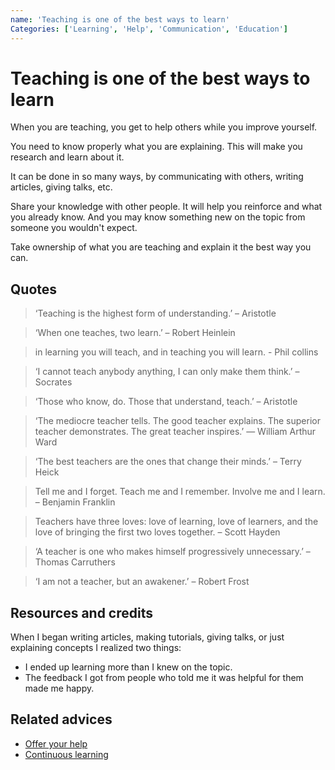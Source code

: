 ```yaml
---
name: 'Teaching is one of the best ways to learn'
Categories: ['Learning', 'Help', 'Communication', 'Education']
---
```

# Teaching is one of the best ways to learn

When you are teaching, you get to help others while you improve yourself.

You need to know properly what you are explaining. This will make you research and learn about it.

It can be done in so many ways, by communicating with others, writing articles, giving talks, etc.

Share your knowledge with other people. It will help you reinforce and what you already know. And you may know something new on the topic from someone you wouldn't expect.

Take ownership of what you are teaching and explain it the best way you can.

## Quotes

> ‘Teaching is the highest form of understanding.’ – Aristotle

> ‘When one teaches, two learn.’ – Robert Heinlein

> in learning you will teach, and in teaching you will learn. - Phil collins

> ‘I cannot teach anybody anything, I can only make them think.’ – Socrates

> ‘Those who know, do. Those that understand, teach.’ – Aristotle

> ‘The mediocre teacher tells. The good teacher explains. The superior teacher demonstrates. The great teacher inspires.’ ― William Arthur Ward

> ‘The best teachers are the ones that change their minds.’ – Terry Heick

> Tell me and I forget. Teach me and I remember. Involve me and I learn. – Benjamin Franklin

> Teachers have three loves: love of learning, love of learners, and the love of bringing the first two loves together. – Scott Hayden

> ‘A teacher is one who makes himself progressively unnecessary.’ – Thomas Carruthers

> ‘I am not a teacher, but an awakener.’ – Robert Frost

## Resources and credits

When I began writing articles, making tutorials, giving talks, or just explaining concepts I realized two things:

- I ended up learning more than I knew on the topic.
- The feedback I got from people who told me it was helpful for them made me happy.


## Related advices

- [Offer your help](../Offer%20your%20help/index.md)
- [Continuous learning](../Continuous%20learning/index.md)
